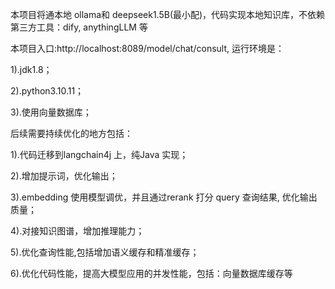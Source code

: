 本项目将通本地 ollama和 deepseek1.5B(最小配)，代码实现本地知识库，不依赖第三方工具：dify, anythingLLM 等

本项目入口:http://localhost:8089/model/chat/consult, 运行环境是：

1).jdk1.8；

2).python3.10.11；

3).使用向量数据库；

后续需要持续优化的地方包括：

1).代码迁移到langchain4j 上，纯Java 实现；

2).增加提示词，优化输出；

3).embedding 使用模型调优，并且通过rerank 打分 query 查询结果, 优化输出质量；

4).对接知识图谱，增加推理能力；

5).优化查询性能,包括增加语义缓存和精准缓存；

6).优化代码性能，提高大模型应用的并发性能，包括：向量数据库缓存等


